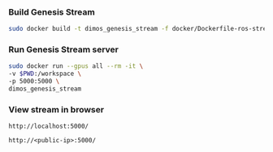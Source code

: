 ### Build Genesis Stream
```bash
sudo docker build -t dimos_genesis_stream -f docker/Dockerfile-ros-stream-ec2 docker
```

### Run Genesis Stream server
```bash
sudo docker run --gpus all --rm -it \
-v $PWD:/workspace \
-p 5000:5000 \
dimos_genesis_stream
```

### View stream in browser
```
http://localhost:5000/

http://<public-ip>:5000/
```
